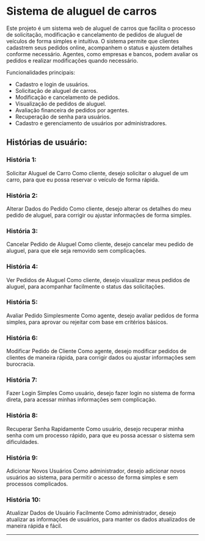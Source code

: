 # Sistema de aluguel de carros
Este projeto é um sistema web de aluguel de carros que facilita o processo de solicitação, modificação e cancelamento de pedidos de aluguel de veículos de forma simples e intuitiva. O sistema permite que clientes cadastrem seus pedidos online, acompanhem o status e ajustem detalhes conforme necessário. Agentes, como empresas e bancos, podem avaliar os pedidos e realizar modificações quando necessário.

Funcionalidades principais:
- Cadastro e login de usuários.
- Solicitação de aluguel de carros.
- Modificação e cancelamento de pedidos.
- Visualização de pedidos de aluguel.
- Avaliação financeira de pedidos por agentes.
- Recuperação de senha para usuários.
- Cadastro e gerenciamento de usuários por administradores.

## Histórias de usuário:

### História 1:
Solicitar Aluguel de Carro
Como cliente, desejo solicitar o aluguel de um carro, para que eu possa reservar o veículo de forma rápida.

### História 2: 
Alterar Dados do Pedido
Como cliente, desejo alterar os detalhes do meu pedido de aluguel, para corrigir ou ajustar informações de forma simples.

### História 3: 
Cancelar Pedido de Aluguel
Como cliente, desejo cancelar meu pedido de aluguel, para que ele seja removido sem complicações.

### História 4: 
Ver Pedidos de Aluguel
Como cliente, desejo visualizar meus pedidos de aluguel, para acompanhar facilmente o status das solicitações.

### História 5: 
Avaliar Pedido Simplesmente
Como agente, desejo avaliar pedidos de forma simples, para aprovar ou rejeitar com base em critérios básicos.

### História 6: 
Modificar Pedido de Cliente
Como agente, desejo modificar pedidos de clientes de maneira rápida, para corrigir dados ou ajustar informações sem burocracia.

### História 7: 
Fazer Login Simples
Como usuário, desejo fazer login no sistema de forma direta, para acessar minhas informações sem complicação.

### História 8: 
Recuperar Senha Rapidamente
Como usuário, desejo recuperar minha senha com um processo rápido, para que eu possa acessar o sistema sem dificuldades.

### História 9: 
Adicionar Novos Usuários
Como administrador, desejo adicionar novos usuários ao sistema, para permitir o acesso de forma simples e sem processos complicados.

### História 10: 
Atualizar Dados de Usuário Facilmente
Como administrador, desejo atualizar as informações de usuários, para manter os dados atualizados de maneira rápida e fácil.

---

